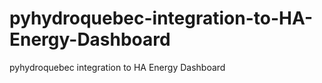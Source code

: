 # pyhydroquebec-integration-to-HA-Energy-Dashboard
pyhydroquebec integration to HA Energy Dashboard
